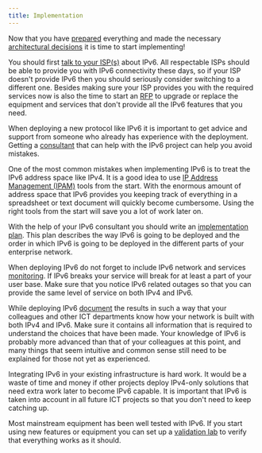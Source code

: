 ```yaml
---
title: Implementation
---
```


Now that you have [prepared](../preparations) everything and made the
necessary [architectural decisions](../architectural_decisions) it is time
to start implementing!

You should first [talk to your ISP(s)](isp_criteria) about IPv6.  All
respectable ISPs should be able to provide you with IPv6 connectivity these
days, so if your ISP doesn't provide IPv6 then you should seriously consider
switching to a different one.  Besides making sure your ISP provides you
with the required services now is also the time to start an [RFP](rfp) to
upgrade or replace the equipment and services that don't provide all the
IPv6 features that you need.

When deploying a new protocol like IPv6 it is important to get advice and
support from someone who already has experience with the deployment. 
Getting a [consultant](consultant_criteria) that can help with the IPv6
project can help you avoid mistakes.

One of the most common mistakes when implementing IPv6 is to treat the IPv6
address space like IPv4.  It is a good idea to use [IP Address Management
(IPAM)](ipam) tools from the start.  With the enormous amount of address
space that IPv6 provides you keeping track of everything in a spreadsheet or
text document will quickly become cumbersome.  Using the right tools from
the start will save you a lot of work later on.

With the help of your IPv6 consultant you should write an [implementation
plan](plan).  This plan describes the way IPv6 is going to be deployed and
the order in which IPv6 is going to be deployed in the different parts of
your enterprise network.

When deploying IPv6 do not forget to include IPv6 network and services
[monitoring](monitoring).  If IPv6 breaks your service will break for at
least a part of your user base.  Make sure that you notice IPv6 related
outages so that you can provide the same level of service on both IPv4 and
IPv6.

While deploying IPv6 [document](documentation) the results in such a way
that your colleagues and other ICT departments know how your network is
built with both IPv4 and IPv6.  Make sure it contains all information that
is required to understand the choices that have been made.  Your knowledge
of IPv6 is probably more advanced than that of your colleagues at this
point, and many things that seem intuitive and common sense still need to be
explained for those not yet as experienced.

Integrating IPv6 in your existing infrastructure is hard work.  It would be
a waste of time and money if other projects deploy IPv4-only solutions that
need extra work later to become IPv6 capable.  It is important that IPv6 is
taken into account in all future ICT projects so that you don't need to keep
catching up.

Most mainstream equipment has been well tested with IPv6. If you start using
new features or equipment you can set up a [validation lab](validation_lab)
to verify that everything works as it should.
